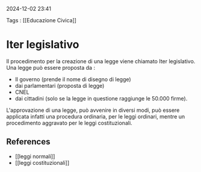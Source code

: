 2024-12-02 23:41

Tags : [[Educazione Civica]]

# Iter legislativo

Il procedimento per la creazione di una legge viene chiamato Iter legislativo. Una legge può essere proposta da : 

- Il governo (prende il nome di disegno di legge)
- dai parlamentari (proposta di legge)
- CNEL
- dai cittadini (solo se la legge in questione raggiunge le 50.000 firme).

L'approvazione di una legge, può avvenire in diversi modi, può essere applicata infatti una procedura ordinaria, per le leggi ordinari, mentre un procedimento aggravato per le leggi costituzionali.
## References

- [[leggi normali]]
- [[leggi costituzionali]]